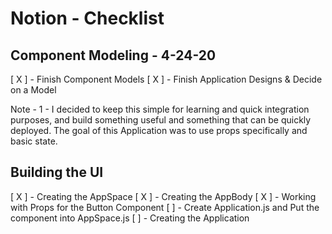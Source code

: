 # Notion - Checklist 

## Component Modeling - 4-24-20

[ X ] - Finish Component Models
[ X ] - Finish Application Designs & Decide on a Model



Note - 1 - I decided to keep this simple for learning and quick integration purposes,
and build something useful and something that can be quickly deployed. The goal of this Application was to use props specifically and basic state.


## Building the UI

[ X ] - Creating the AppSpace
[ X ] - Creating the AppBody
[ X ] - Working with Props for the Button Component
[ ] - Create Application.js and Put the component into AppSpace.js
[ ] - Creating the Application

